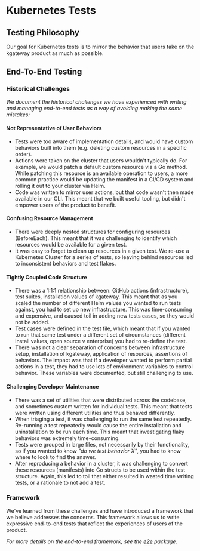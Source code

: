 # Kubernetes Tests

## Testing Philosophy
Our goal for Kubernetes tests is to mirror the behavior that users take on the kgateway product as much as possible.

## End-To-End Testing
### Historical Challenges
_We document the historical challenges we have experienced with writing and managing end-to-end tests as a way of avoiding making the same mistakes:_

#### Not Representative of User Behaviors
- Tests were too aware of implementation details, and would have custom behaviors built into them (e.g. deleting custom resources in a specific order).
- Actions were taken on the cluster that users wouldn't typically do. For example, we would patch a default custom resource via a Go method. While patching this resource is an available operation to users, a more common practice would be updating the manifest in a CI/CD system and rolling it out to your cluster via Helm.
- Code was written to mirror user actions, but that code wasn't then made available in our CLI. This meant that we built useful tooling, but didn't empower users of the product to benefit.

#### Confusing Resource Management
- There were deeply nested structures for configuring resources (BeforeEach). This meant that it was challenging to identify which resources would be available for a given test.
- It was easy to forget to clean up resources in a given test. We re-use a Kubernetes Cluster for a series of tests, so leaving behind resources led to inconsistent behaviors and test flakes.

#### Tightly Coupled Code Structure
- There was a 1:1:1 relationship between: GitHub actions (infrastructure), test suites, installation values of kgateway. This meant that as you scaled the number of different Helm values you wanted to run tests against, you had to set up new infrastructure. This was time-consuming and expensive, and caused toil in adding new tests cases, so they would not be added.
- Test cases were defined in the test file, which meant that if you wanted to run that same test under a different set of circumstances (different install values, open source v enterprise) you had to re-define the test.
- There was not a clear separation of concerns between infrastructure setup, installation of kgateway, application of resources, assertions of behaviors. The impact was that if a developer wanted to perform partial actions in a test, they had to use lots of environment variables to control behavior. These variables were documented, but still challenging to use.

#### Challenging Developer Maintenance
- There was a set of utilities that were distributed across the codebase, and sometimes custom written for individual tests. This meant that tests were written using different utilities and thus behaved differently.
- When triaging a test, it was challenging to run the same test repeatedly. Re-running a test repeatedly would cause the entire installation and uninstallation to be run each time. This meant that investigating flaky behaviors was extremely time-consuming.
- Tests were grouped in large files, not necessarily by their functionality, so if you wanted to know _"do we test behavior X"_, you had to know where to look to find the answer.
- After reproducing a behavior in a cluster, it was challenging to convert these resources (manifests) into Go structs to be used within the test structure. Again, this led to toil that either resulted in wasted time writing tests, or a rationale to not add a test.

### Framework
We've learned from these challenges and have introduced a framework that we believe addresses the concerns. This framework allows us to write expressive end-to-end tests that reflect the experiences of users of the product.

_For more details on the end-to-end framework, see the [e2e](./e2e) package._